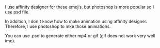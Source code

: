 I use affinity designer for these emojis, but photoshop is more popular so I use psd file. 

In addition, I don't know how to make animation using affinity designer. Therefore, I use photoshop to mke those animations.

You can use .psd to generate either mp4 or gif (gif does not work very well imo). 
